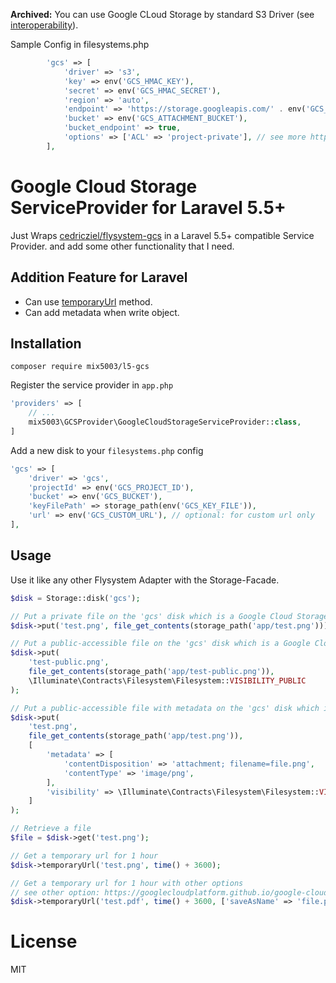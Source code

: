 **Archived:** You can use Google CLoud Storage by standard S3 Driver (see [interoperability](https://cloud.google.com/storage/docs/interoperability)). 

Sample Config  in filesystems.php 
```php
        'gcs' => [
            'driver' => 's3',
            'key' => env('GCS_HMAC_KEY'),
            'secret' => env('GCS_HMAC_SECRET'),
            'region' => 'auto',
            'endpoint' => 'https://storage.googleapis.com/' . env('GCS_ATTACHMENT_BUCKET') . '/',
            'bucket' => env('GCS_ATTACHMENT_BUCKET'),
            'bucket_endpoint' => true,
            'options' => ['ACL' => 'project-private'], // see more https://cloud.google.com/storage/docs/access-control/lists#predefined-acl
        ],
```


# Google Cloud Storage ServiceProvider for Laravel 5.5+

Just Wraps [cedricziel/flysystem-gcs](https://github.com/cedricziel/flysystem-gcs) in a Laravel 5.5+ compatible Service Provider. and add some other functionality that I need.

## Addition Feature for Laravel 
* Can use [temporaryUrl](https://laravel.com/docs/5.5/filesystem#file-urls) method.
* Can add metadata when write object.

## Installation
```composer require mix5003/l5-gcs```

Register the service provider in `app.php`
```php
'providers' => [
    // ...
    mix5003\GCSProvider\GoogleCloudStorageServiceProvider::class,
]
```

Add a new disk to your `filesystems.php` config
```php
'gcs' => [
    'driver' => 'gcs',
    'projectId' => env('GCS_PROJECT_ID'),
    'bucket' => env('GCS_BUCKET'),
    'keyFilePath' => storage_path(env('GCS_KEY_FILE')),
    'url' => env('GCS_CUSTOM_URL'), // optional: for custom url only
],
```

## Usage
Use it like any other Flysystem Adapter with the Storage-Facade.
```php
$disk = Storage::disk('gcs');

// Put a private file on the 'gcs' disk which is a Google Cloud Storage bucket
$disk->put('test.png', file_get_contents(storage_path('app/test.png')));

// Put a public-accessible file on the 'gcs' disk which is a Google Cloud Storage bucket
$disk->put(
    'test-public.png',
    file_get_contents(storage_path('app/test-public.png')),
    \Illuminate\Contracts\Filesystem\Filesystem::VISIBILITY_PUBLIC
);

// Put a public-accessible file with metadata on the 'gcs' disk which is a Google Cloud Storage bucket 
$disk->put(
    'test.png',
    file_get_contents(storage_path('app/test.png')),
    [
        'metadata' => [
            'contentDisposition' => 'attachment; filename=file.png',
            'contentType' => 'image/png',
        ],
        'visibility' => \Illuminate\Contracts\Filesystem\Filesystem::VISIBILITY_PUBLIC
    ]
);

// Retrieve a file
$file = $disk->get('test.png');

// Get a temporary url for 1 hour
$disk->temporaryUrl('test.png', time() + 3600);

// Get a temporary url for 1 hour with other options
// see other option: https://googlecloudplatform.github.io/google-cloud-php/#/docs/google-cloud/v0.45.1/storage/storageobject?method=signedUrl
$disk->temporaryUrl('test.pdf', time() + 3600, ['saveAsName' => 'file.png']);
```

# License
MIT
